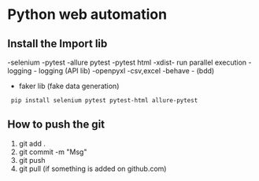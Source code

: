 # Python web automation

## Install the Import lib
-selenium
-pytest
-allure pytest
-pytest html
-xdist- run parallel execution
-logging - logging (API lib)
-openpyxl -csv,excel
-behave - (bdd)
- faker lib (fake data generation)

`` pip install selenium pytest pytest-html allure-pytest``

## How to push the git
1. git add .
2. git commit -m "Msg"
3. git push
4. git pull (if something is added on github.com)